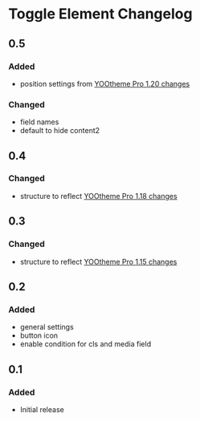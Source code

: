 # Toggle Element Changelog

## 0.5

### Added

- position settings from [YOOtheme Pro 1.20 changes](https://yootheme.com/blog/2019/05/17/yootheme-pro-1.20-released)

### Changed

- field names
- default to hide content2

## 0.4

### Changed

- structure to reflect [YOOtheme Pro 1.18 changes](https://yootheme.com/blog/2019/01/31/yootheme-pro-1.18-released)

## 0.3

### Changed

- structure to reflect [YOOtheme Pro 1.15 changes](https://yootheme.com/blog/2018/09/25/yootheme-pro-115-released)

## 0.2

### Added

- general settings
- button icon
- enable condition for cls and media field

## 0.1

### Added

- Initial release
